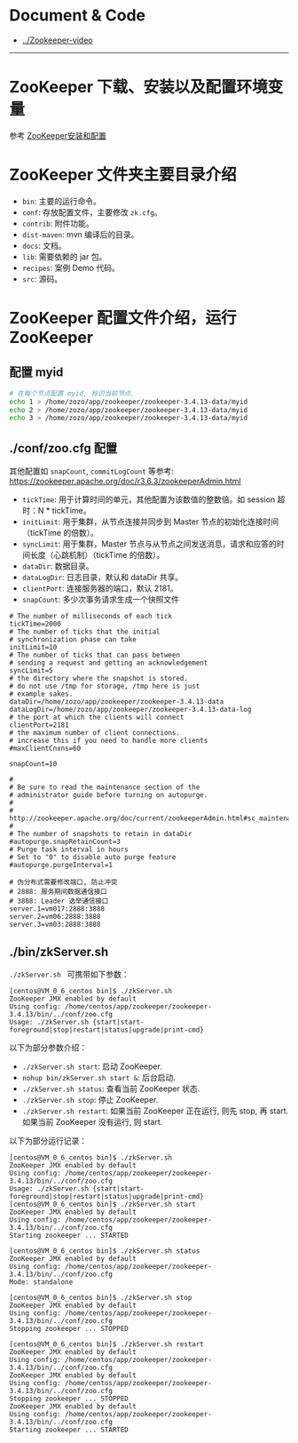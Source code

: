 
# Document & Code

* [../Zookeeper-video](https://github.com/zozospider/note/blob/master/distributed/ZooKeeper/ZooKeeper-video.md)

---

# ZooKeeper 下载、安装以及配置环境变量

参考 [ZooKeeper安装和配置](https://www.jianshu.com/p/de90172ea680)

# ZooKeeper 文件夹主要目录介绍

* `bin`: 主要的运行命令。
* `conf`: 存放配置文件，主要修改 `zk.cfg`。
* `contrib`: 附件功能。
* `dist-maven`: mvn 编译后的目录。
* `docs`: 文档。
* `lib`: 需要依赖的 jar 包。
* `recipes`: 案例 Demo 代码。
* `src`: 源码。

# ZooKeeper 配置文件介绍，运行 ZooKeeper

## 配置 myid

```bash
# 在每个节点配置 myid, 标识当前节点.
echo 1 > /home/zozo/app/zookeeper/zookeeper-3.4.13-data/myid
echo 2 > /home/zozo/app/zookeeper/zookeeper-3.4.13-data/myid
echo 3 > /home/zozo/app/zookeeper/zookeeper-3.4.13-data/myid
```

## ./conf/zoo.cfg 配置

其他配置如 `snapCount`, `commitLogCount` 等参考: https://zookeeper.apache.org/doc/r3.6.3/zookeeperAdmin.html

* `tickTime`: 用于计算时间的单元，其他配置为该数值的整数倍。如 session 超时：N * tickTime。
* `initLimit`: 用于集群，从节点连接并同步到 Master 节点的初始化连接时间（tickTime 的倍数）。
* `syncLimit`: 用于集群，Master 节点与从节点之间发送消息，请求和应答的时间长度（心跳机制）（tickTime 的倍数）。
* `dataDir`: 数据目录。
* `dataLogDir`: 日志目录，默认和 dataDir 共享。
* `clientPort`: 连接服务器的端口，默认 2181。
* `snapCount`: 多少次事务请求生成一个快照文件

```properties
# The number of milliseconds of each tick
tickTime=2000
# The number of ticks that the initial 
# synchronization phase can take
initLimit=10
# The number of ticks that can pass between 
# sending a request and getting an acknowledgement
syncLimit=5
# the directory where the snapshot is stored.
# do not use /tmp for storage, /tmp here is just 
# example sakes.
dataDir=/home/zozo/app/zookeeper/zookeeper-3.4.13-data
dataLogDir=/home/zozo/app/zookeeper/zookeeper-3.4.13-data-log
# the port at which the clients will connect
clientPort=2181
# the maximum number of client connections.
# increase this if you need to handle more clients
#maxClientCnxns=60

snapCount=10

#
# Be sure to read the maintenance section of the 
# administrator guide before turning on autopurge.
#
# http://zookeeper.apache.org/doc/current/zookeeperAdmin.html#sc_maintenance
#
# The number of snapshots to retain in dataDir
#autopurge.snapRetainCount=3
# Purge task interval in hours
# Set to "0" to disable auto purge feature
#autopurge.purgeInterval=1

# 伪分布式需要修改端口, 防止冲突
# 2888: 服务期间数据通信接口
# 3888: Leader 选举通信接口
server.1=vm017:2888:3888
server.2=vm06:2888:3888
server.3=vm03:2888:3888

```

## ./bin/zkServer.sh

`./zkServer.sh ` 可携带如下参数：
```
[centos@VM_0_6_centos bin]$ ./zkServer.sh
ZooKeeper JMX enabled by default
Using config: /home/centos/app/zookeeper/zookeeper-3.4.13/bin/../conf/zoo.cfg
Usage: ./zkServer.sh {start|start-foreground|stop|restart|status|upgrade|print-cmd}
```

以下为部分参数介绍：
- `./zkServer.sh start`: 启动 ZooKeeper.
- `nohup bin/zkServer.sh start &`: 后台启动.
- `./zkServer.sh status`: 查看当前 ZooKeeper 状态.
- `./zkServer.sh stop`: 停止 ZooKeeper.
- `./zkServer.sh restart`: 如果当前 ZooKeeper 正在运行, 则先 stop, 再 start. 如果当前 ZooKeeper 没有运行, 则 start.

以下为部分运行记录：
```
[centos@VM_0_6_centos bin]$ ./zkServer.sh
ZooKeeper JMX enabled by default
Using config: /home/centos/app/zookeeper/zookeeper-3.4.13/bin/../conf/zoo.cfg
Usage: ./zkServer.sh {start|start-foreground|stop|restart|status|upgrade|print-cmd}
[centos@VM_0_6_centos bin]$ ./zkServer.sh start
ZooKeeper JMX enabled by default
Using config: /home/centos/app/zookeeper/zookeeper-3.4.13/bin/../conf/zoo.cfg
Starting zookeeper ... STARTED
```
```
[centos@VM_0_6_centos bin]$ ./zkServer.sh status
ZooKeeper JMX enabled by default
Using config: /home/centos/app/zookeeper/zookeeper-3.4.13/bin/../conf/zoo.cfg
Mode: standalone
```
```
[centos@VM_0_6_centos bin]$ ./zkServer.sh stop
ZooKeeper JMX enabled by default
Using config: /home/centos/app/zookeeper/zookeeper-3.4.13/bin/../conf/zoo.cfg
Stopping zookeeper ... STOPPED
```
```
[centos@VM_0_6_centos bin]$ ./zkServer.sh restart
ZooKeeper JMX enabled by default
Using config: /home/centos/app/zookeeper/zookeeper-3.4.13/bin/../conf/zoo.cfg
ZooKeeper JMX enabled by default
Using config: /home/centos/app/zookeeper/zookeeper-3.4.13/bin/../conf/zoo.cfg
Stopping zookeeper ... STOPPED
ZooKeeper JMX enabled by default
Using config: /home/centos/app/zookeeper/zookeeper-3.4.13/bin/../conf/zoo.cfg
Starting zookeeper ... STARTED
```


